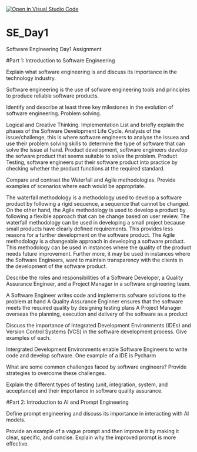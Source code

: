 [![Open in Visual Studio Code](https://classroom.github.com/assets/open-in-vscode-2e0aaae1b6195c2367325f4f02e2d04e9abb55f0b24a779b69b11b9e10269abc.svg)](https://classroom.github.com/online_ide?assignment_repo_id=18415172&assignment_repo_type=AssignmentRepo)
# SE_Day1
Software Engineering Day1 Assignment

#Part 1: Introduction to Software Engineering

Explain what software engineering is and discuss its importance in the technology industry.

Software engineering is the use of sofware engineering tools and principles to produce reliable software products.

Identify and describe at least three key milestones in the evolution of software engineering.
Problem solving.

Logical and Creative Thinking.
Implementation
List and briefly explain the phases of the Software Development Life Cycle.
Analysis of the issue/challenge, this is where software engineers to analyse the issuea and use their problem solving skills to determine the type of software that can solve the issue at hand.
Product development, software engineers develop the sofware product that seems suitable to solve the problem.
Product Testing, software engineers put their software product into practice by checking whether the product functions at the required standard.

Compare and contrast the Waterfall and Agile methodologies. Provide examples of scenarios where each would be appropriate.

The waterfall methodology is a methodology used to develop a software product by following a rigid sequence, a sequence that cannot be changed. On the other hand, the Agile methodology is used to develop a product by following a flexible approach that can be change based on user review. The waterfall methodology can be used in developing a small project because small products have clearly defined requirements. This provides less reasons for a further development on the software product. The Agile methodology is a changeable approach in developing a software product. This methodology can be used in instances where the quality of the product needs future improvement. Further more, it may be used in instances where the Software Engineers, want to maintain transparency with the clients in the development of the software product. 

Describe the roles and responsibilities of a Software Developer, a Quality Assurance Engineer, and a Project Manager in a software engineering team.

A Software Engineer writes code and implements sofware solutions to the problem at hand
A Quality Assurance Enginner ensures that the software meets the required quality by designing testing plans
A Project Manager overseas the planning, execution and delivery of the software as a product 

Discuss the importance of Integrated Development Environments (IDEs) and Version Control Systems (VCS) in the software development process. Give examples of each.

Intergrated Development Environments enable Software Engineers to write code and develop software. One example of a IDE is Pycharm 

What are some common challenges faced by software engineers? Provide strategies to overcome these challenges.


Explain the different types of testing (unit, integration, system, and acceptance) and their importance in software quality assurance.


#Part 2: Introduction to AI and Prompt Engineering


Define prompt engineering and discuss its importance in interacting with AI models.


Provide an example of a vague prompt and then improve it by making it clear, specific, and concise. Explain why the improved prompt is more effective.
